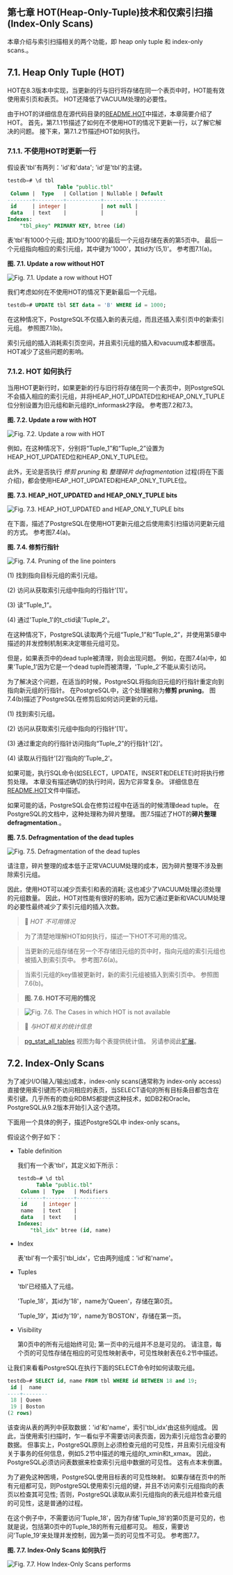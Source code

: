## 第七章 HOT(Heap-Only-Tuple)技术和仅索引扫描(Index-Only Scans)

本章介绍与索引扫描相关的两个功能，即 heap only tuple 和 index-only scans.。

## 7.1. Heap Only Tuple (HOT)

HOT在8.3版本中实现，当更新的行与旧行将存储在同一个表页中时，HOT能有效使用索引页和表页。 HOT还降低了VACUUM处理的必要性。

由于HOT的详细信息在源代码目录的[README.HOT](https://github.com/postgres/postgres/blob/master/src/backend/access/heap/README.HOT)中描述，本章简要介绍了HOT。 首先，第7.1.1节描述了如何在不使用HOT的情况下更新一行，以了解它解决的问题。 接下来，第7.1.2节描述HOT如何执行。

### 7.1.1. 不使用HOT时更新一行

假设表'tbl'有两列：'id'和'data'; 'id'是'tbl'的主键。

```sql
testdb=# \d tbl
                Table "public.tbl"
 Column |  Type   | Collation | Nullable | Default 
--------+---------+-----------+----------+---------
 id     | integer |           | not null | 
 data   | text    |           |          | 
Indexes:
    "tbl_pkey" PRIMARY KEY, btree (id)
```

表'tbl'有1000个元组; 其ID为'1000'的最后一个元组存储在表的第5页中。 最后一个元组指向相应的索引元组，其中键为'1000'，其tid为'(5,1)'。 参考图7.1(a)。

**图. 7.1. Update a row without HOT**

![Fig. 7.1. Update a row without HOT](https://github.com/yonj1e/The-Internals-of-PostgreSQL/blob/master/imgs/ch7/fig-7-01.png?raw=true)

我们考虑如何在不使用HOT的情况下更新最后一个元组。

```sql
testdb=# UPDATE tbl SET data = 'B' WHERE id = 1000;
```

在这种情况下，PostgreSQL不仅插入新的表元组，而且还插入索引页中的新索引元组。 参照图7.1(b)。

索引元组的插入消耗索引页空间，并且索引元组的插入和vacuum成本都很高。 HOT减少了这些问题的影响。

### 7.1.2. HOT 如何执行

当用HOT更新行时，如果更新的行与旧行将存储在同一个表页中，则PostgreSQL不会插入相应的索引元组，并将HEAP_HOT_UPDATED位和HEAP_ONLY_TUPLE位分别设置为旧元组和新元组的t_informask2字段。 参考图7.2和7.3。

**图. 7.2. Update a row with HOT**

![Fig. 7.2. Update a row with HOT](https://github.com/yonj1e/The-Internals-of-PostgreSQL/blob/master/imgs/ch7/fig-7-02.png?raw=true)

例如，在这种情况下，分别将“Tuple_1”和“Tuple_2”设置为HEAP_HOT_UPDATED位和HEAP_ONLY_TUPLE位。

此外，无论是否执行 *修剪 pruning* 和 *整理碎片 defragmentation* 过程(将在下面介绍)，都会使用HEAP_HOT_UPDATED和HEAP_ONLY_TUPLE位。

**图. 7.3. HEAP_HOT_UPDATED and HEAP_ONLY_TUPLE bits**

![Fig. 7.3. HEAP_HOT_UPDATED and HEAP_ONLY_TUPLE bits](https://github.com/yonj1e/The-Internals-of-PostgreSQL/blob/master/imgs/ch7/fig-7-03.png?raw=true)

在下面，描述了PostgreSQL在使用HOT更新元组之后使用索引扫描访问更新元组的方式。 参考图7.4(a)。

**图. 7.4. 修剪行指针**

![Fig. 7.4. Pruning of the line pointers](https://github.com/yonj1e/The-Internals-of-PostgreSQL/blob/master/imgs/ch7/fig-7-04.png?raw=true)

(1) 找到指向目标元组的索引元组。

(2) 访问从获取索引元组中指向的行指针'[1]'。

(3) 读“Tuple_1”。

(4) 通过'Tuple_1'的t_ctid读'Tuple_2'。

在这种情况下，PostgreSQL读取两个元组“Tuple_1”和“Tuple_2”，并使用第5章中描述的并发控制机制来决定哪些元组可见。

但是，如果表页中的dead tuple被清理，则会出现问题。 例如，在图7.4(a)中，如果'Tuple_1'因为它是一个dead tuple而被清理，'Tuple_2'不能从索引访问。

为了解决这个问题，在适当的时候，PostgreSQL将指向旧元组的行指针重定向到指向新元组的行指针。 在PostgreSQL中，这个处理被称为**修剪 pruning**。 图7.4(b)描述了PostgreSQL在修剪后如何访问更新的元组。

(1) 找到索引元组。

(2) 访问从获取索引元组中指向的行指针'[1]'。

(3) 通过重定向的行指针访问指向“Tuple_2”的行指针'[2]'。

(4) 读取从行指针'[2]'指向的'Tuple_2'。

如果可能，执行SQL命令(如SELECT，UPDATE，INSERT和DELETE)时将执行修剪处理。 本章没有描述确切的执行时间，因为它非常复杂。 详细信息在[README.HOT](https://github.com/postgres/postgres/blob/master/src/backend/access/heap/README.HOT)文件中描述。

如果可能的话，PostgreSQL会在修剪过程中在适当的时候清理dead tuple。 在PostgreSQL的文档中，这种处理称为碎片整理。 图7.5描述了HOT的**碎片整理 defragmentation**.。

**图. 7.5. Defragmentation of the dead tuples**

![Fig. 7.5. Defragmentation of the dead tuples](https://github.com/yonj1e/The-Internals-of-PostgreSQL/blob/master/imgs/ch7/fig-7-05.png?raw=true)

请注意，碎片整理的成本低于正常VACUUM处理的成本，因为碎片整理不涉及删除索引元组。

因此，使用HOT可以减少页索引和表的消耗; 这也减少了VACUUM处理必须处理的元组数量。 因此，HOT对性能有很好的影响，因为它通过更新和VACUUM处理的必要性最终减少了索引元组的插入次数。

 

> :pushpin: *HOT 不可用情况*

> 为了清楚地理解HOT如何执行，描述一下HOT不可用的情况。

> 当更新的元组存储在另一个不存储旧元组的页中时，指向元组的索引元组也被插入到索引页中。 参考图7.6(a)。

> 当索引元组的key值被更新时，新的索引元组被插入到索引页中。 参照图7.6(b)。

> **图. 7.6. HOT不可用的情况**

> ![Fig. 7.6. The Cases in which HOT is not available](https://github.com/yonj1e/The-Internals-of-PostgreSQL/blob/master/imgs/ch7/fig-7-06.png?raw=true)

 

> :pushpin: *与HOT相关的统计信息*

> [pg_stat_all_tables](https://www.postgresql.org/docs/current/static/monitoring-stats.html#PG-STAT-ALL-TABLES-VIEW) 视图为每个表提供统计值。 另请参阅此[扩展](https://github.com/s-hironobu/pg_stats)。

 

## 7.2. Index-Only Scans

为了减少I/O(输入/输出)成本，index-only scans(通常称为 index-only access)直接使用索引键而不访问相应的表页，当SELECT语句的所有目标条目都包含在 索引键。几乎所有的商业RDBMS都提供这种技术，如DB2和Oracle。 PostgreSQL从9.2版本开始引入这个选项。

下面用一个具体的例子，描述PostgreSQL中 index-only scans。

假设这个例子如下：

- Table definition

  我们有一个表'tbl'，其定义如下所示：

  ```sql
  testdb=# \d tbl
        Table "public.tbl"
   Column |  Type   | Modifiers 
  --------+---------+-----------
   id     | integer | 
   name   | text    | 
   data   | text    | 
  Indexes:
      "tbl_idx" btree (id, name)
  ```

- Index

  表'tbl'有一个索引'tbl_idx'，它由两列组成：'id'和'name'。

- Tuples

  'tbl'已经插入了元组。

  'Tuple_18'，其id为'18'，name为'Queen'，存储在第0页。

  'Tuple_19'，其id为'19'，name为'BOSTON'，存储在第一页。

- Visibility

  第0页中的所有元组始终可见; 第一页中的元组并不总是可见的。 请注意，每个页的可见性存储在相应的可见性映射表中，可见性映射表在6.2节中描述。

让我们来看看PostgreSQL在执行下面的SELECT命令时如何读取元组。

```sql
testdb=# SELECT id, name FROM tbl WHERE id BETWEEN 18 and 19;
 id |  name   
----+--------
 18 | Queen
 19 | Boston
(2 rows)
```

该查询从表的两列中获取数据：'id'和'name'，索引'tbl_idx'由这些列组成。 因此，当使用索引扫描时，乍一看似乎不需要访问表页面，因为索引元组包含必要的数据。 但事实上，PostgreSQL原则上必须检查元组的可见性，并且索引元组没有关于事务的任何信息，例如5.2节中描述的堆元组的t_xmin和t_xmax。 因此，PostgreSQL必须访问表数据来检查索引元组中数据的可见性。 这有点本末倒置。

为了避免这种困境，PostgreSQL使用目标表的可见性映射。 如果存储在页中的所有元组都可见，则PostgreSQL使用索引元组的键，并且不访问索引元组指向的表页以检查其可见性; 否则，PostgreSQL读取从索引元组指向的表元组并检查元组的可见性，这是普通的过程。

在这个例子中，不需要访问'Tuple_18'，因为存储'Tuple_18'的第0页是可见的，也就是说，包括第0页中的Tuple_18的所有元组都可见。 相反，需要访问'Tuple_19'来处理并发控制，因为第一页的可见性不可见。 参考图7.7。

**图. 7.7. Index-Only Scans 如何执行**

![Fig. 7.7. How Index-Only Scans performs](https://github.com/yonj1e/The-Internals-of-PostgreSQL/blob/master/imgs/ch7/fig-7-07.png?raw=true)